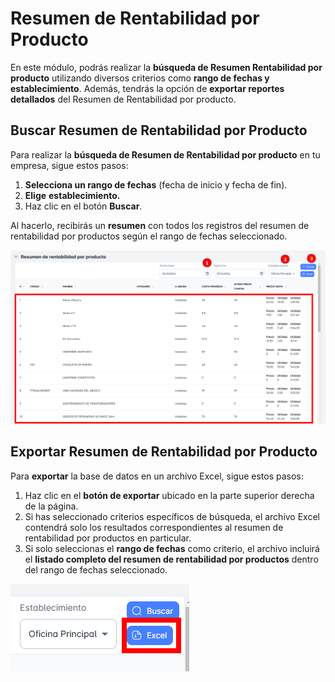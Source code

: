 # Resumen de Rentabilidad por Producto

En este módulo, podrás realizar la **búsqueda de Resumen Rentabilidad por producto** utilizando diversos criterios como **rango de fechas y establecimiento**. Además, tendrás la opción de **exportar reportes detallados** del Resumen de Rentabilidad por producto.

## Buscar Resumen de Rentabilidad por Producto

Para realizar la **búsqueda de Resumen de Rentabilidad por producto** en tu empresa, sigue estos pasos:

1. **Selecciona un rango de fechas** (fecha de inicio y fecha de fin).
2. **Elige** **establecimiento.**
3. Haz clic en el botón **Buscar**.

Al hacerlo, recibirás un **resumen** con todos los registros del resumen de rentabilidad por productos según el rango de fechas seleccionado.

![resumen1](./img5/resumen1.png)

## Exportar Resumen de Rentabilidad por Producto

Para **exportar** la base de datos en un archivo Excel, sigue estos pasos:

1. Haz clic en el **botón de exportar** ubicado en la parte superior derecha de la página.
2. Si has seleccionado criterios específicos de búsqueda, el archivo Excel contendrá solo los resultados correspondientes al resumen de rentabilidad por productos en particular.
3. Si solo seleccionas el **rango de fechas** como criterio, el archivo incluirá el **listado completo del resumen de rentabilidad por productos** dentro del rango de fechas seleccionado.

![resumen2](./img5/resumen2.png)
